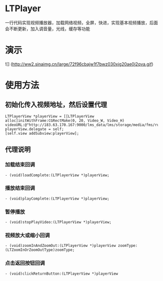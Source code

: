 # LTPlayer
一行代码实现视频播放器，加载网络视频，全屏，快进，实现基本视频播放，后面会不断更新，加入调音量，光线，缓存等功能
# 演示
![] (http://ww2.sinaimg.cn/large/72f96cbajw1f7bwz030xjg20ae0j2qva.gif)
# 使用方法
## 初始化传入视频地址，然后设置代理
    LTPlayerView *playerView = [[LTPlayerView alloc]initWithFrame:CGRectMake(0, 20, Video_W, Video_H) videoURL:@"http://183.63.170.167:9000/lms_data/lms/storage/media/fms/ruheyuxiashugoutong_57a2cbfdb8cc9215161964jchce9eitr.mp4"];
    playerView.delegate = self;
    [self.view addSubview:playerView];
## 代理说明

### 加载结束回调 
```
- (void)loadComplete:(LTPlayerView *)playerView;
```
### 播放结束回调  
```
- (void)playComplete:(LTPlayerView *)playerView;
```
### 暂停播放
```
- (void)stopPlayVideo:(LTPlayerView *)playerView;
```
### 视频放大或缩小回调
```
- (void)zoomInAndZoomOut:(LTPlayerView *)playerView zoomType:(LTZoomInOrZoomOutType)zoomType;
```
### 点击返回按钮回调
```
- (void)clickReturnButton:(LTPlayerView *)playerView
```



